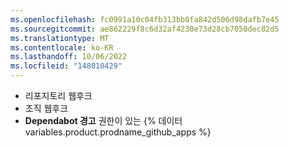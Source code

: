 ```yaml
---
ms.openlocfilehash: fc0991a10c04fb313bb0fa842d506d98dafb7e45
ms.sourcegitcommit: ae862229f8c6d32af4230e73d28cb7050dec82d5
ms.translationtype: MT
ms.contentlocale: ko-KR
ms.lasthandoff: 10/06/2022
ms.locfileid: "148010429"
---
```

- 리포지토리 웹후크
- 조직 웹후크
- **Dependabot 경고** 권한이 있는 {% 데이터 variables.product.prodname_github_apps %}
